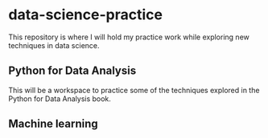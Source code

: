 # data-science-practice
This repository is where I will hold my practice work while exploring new techniques in data science.


## Python for Data Analysis
This will be a workspace to practice some of the techniques explored in the Python for Data Analysis book.  


## Machine learning 

